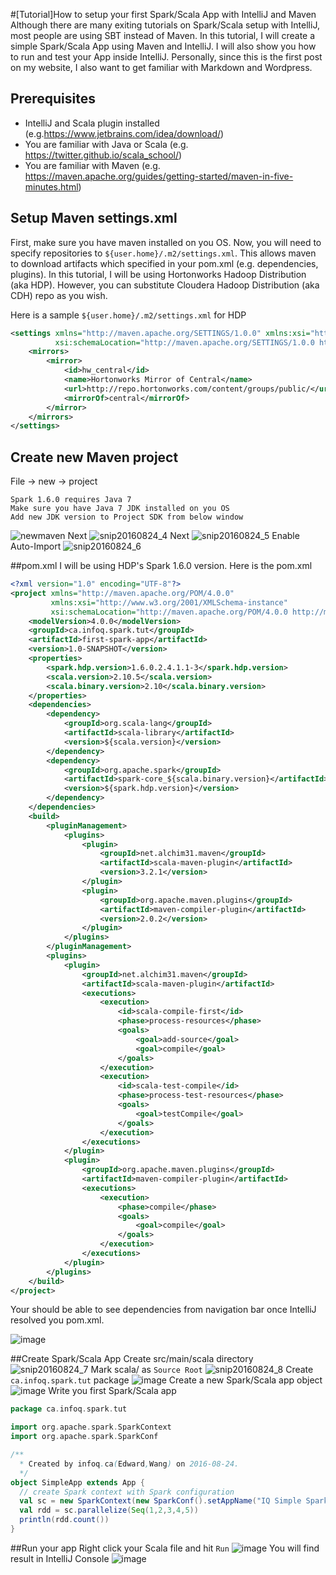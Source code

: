 #[Tutorial]How to setup your first Spark/Scala App with IntelliJ and Maven
Although there are many exiting tutorials on Spark/Scala setup with IntelliJ, most people are using SBT instead of Maven. In this tutorial, I will create a simple Spark/Scala App using Maven and IntelliJ. I will also show you how to run and test your App inside IntelliJ. Personally, since this is the first post on my website, I also want to get familiar with Markdown and Wordpress.

## Prerequisites
* IntelliJ and Scala plugin installed (e.g.<https://www.jetbrains.com/idea/download/>)
* You are familiar with Java or Scala (e.g. <https://twitter.github.io/scala_school/>)
* You are familiar with Maven (e.g. <https://maven.apache.org/guides/getting-started/maven-in-five-minutes.html>)

## Setup Maven settings.xml
First, make sure you have maven installed on you OS. Now, you will need to specify repositories to `${user.home}/.m2/settings.xml`. This allows maven to download artifacts which specified in your pom.xml (e.g. dependencies, plugins). In this tutorial, I will be using Hortonworks Hadoop Distribution (aka HDP). However, you can substitute Cloudera Hadoop Distribution (aka CDH) repo as you wish. 

Here is a sample `${user.home}/.m2/settings.xml` for HDP

~~~xml
<settings xmlns="http://maven.apache.org/SETTINGS/1.0.0" xmlns:xsi="http://www.w3.org/2001/XMLSchema-instance"
          xsi:schemaLocation="http://maven.apache.org/SETTINGS/1.0.0 https://maven.apache.org/xsd/settings-1.0.0.xsd">
    <mirrors>
        <mirror>
            <id>hw_central</id>
            <name>Hortonworks Mirror of Central</name>
            <url>http://repo.hortonworks.com/content/groups/public/</url>
            <mirrorOf>central</mirrorOf>
        </mirror>
    </mirrors>
</settings>
~~~

## Create new Maven project
File -> new -> project  

	Spark 1.6.0 requires Java 7
	Make sure you have Java 7 JDK installed on you OS
	Add new JDK version to Project SDK from below window
![newmaven](https://cloud.githubusercontent.com/assets/5523501/17954024/17a1ff0e-6a46-11e6-91d7-042f05913dea.png)
Next
![snip20160824_4](https://cloud.githubusercontent.com/assets/5523501/17954860/db83559e-6a4b-11e6-8bca-3c5b1b791034.png)
Next
![snip20160824_5](https://cloud.githubusercontent.com/assets/5523501/17954876/ff60544e-6a4b-11e6-9039-b30c5ae70430.png)
Enable Auto-Import
![snip20160824_6](https://cloud.githubusercontent.com/assets/5523501/17955206/6810c742-6a4e-11e6-90ce-7e7729eec256.png)

##pom.xml
I will be using HDP's Spark 1.6.0 version. Here is the pom.xml

```xml
<?xml version="1.0" encoding="UTF-8"?>
<project xmlns="http://maven.apache.org/POM/4.0.0"
         xmlns:xsi="http://www.w3.org/2001/XMLSchema-instance"
         xsi:schemaLocation="http://maven.apache.org/POM/4.0.0 http://maven.apache.org/xsd/maven-4.0.0.xsd">
    <modelVersion>4.0.0</modelVersion>
    <groupId>ca.infoq.spark.tut</groupId>
    <artifactId>first-spark-app</artifactId>
    <version>1.0-SNAPSHOT</version>
    <properties>
        <spark.hdp.version>1.6.0.2.4.1.1-3</spark.hdp.version>
        <scala.version>2.10.5</scala.version>
        <scala.binary.version>2.10</scala.binary.version>
    </properties>
    <dependencies>
        <dependency>
            <groupId>org.scala-lang</groupId>
            <artifactId>scala-library</artifactId>
            <version>${scala.version}</version>
        </dependency>
        <dependency>
            <groupId>org.apache.spark</groupId>
            <artifactId>spark-core_${scala.binary.version}</artifactId>
            <version>${spark.hdp.version}</version>
        </dependency>
    </dependencies>
    <build>
        <pluginManagement>
            <plugins>
                <plugin>
                    <groupId>net.alchim31.maven</groupId>
                    <artifactId>scala-maven-plugin</artifactId>
                    <version>3.2.1</version>
                </plugin>
                <plugin>
                    <groupId>org.apache.maven.plugins</groupId>
                    <artifactId>maven-compiler-plugin</artifactId>
                    <version>2.0.2</version>
                </plugin>
            </plugins>
        </pluginManagement>
        <plugins>
            <plugin>
                <groupId>net.alchim31.maven</groupId>
                <artifactId>scala-maven-plugin</artifactId>
                <executions>
                    <execution>
                        <id>scala-compile-first</id>
                        <phase>process-resources</phase>
                        <goals>
                            <goal>add-source</goal>
                            <goal>compile</goal>
                        </goals>
                    </execution>
                    <execution>
                        <id>scala-test-compile</id>
                        <phase>process-test-resources</phase>
                        <goals>
                            <goal>testCompile</goal>
                        </goals>
                    </execution>
                </executions>
            </plugin>
            <plugin>
                <groupId>org.apache.maven.plugins</groupId>
                <artifactId>maven-compiler-plugin</artifactId>
                <executions>
                    <execution>
                        <phase>compile</phase>
                        <goals>
                            <goal>compile</goal>
                        </goals>
                    </execution>
                </executions>
            </plugin>
        </plugins>
    </build>
</project>
```
Your should be able to see dependencies from navigation bar once IntelliJ resolved you pom.xml.

![image](https://cloud.githubusercontent.com/assets/5523501/17955712/208ee7ec-6a52-11e6-8fd5-1f227a8b6cea.png)

##Create Spark/Scala App
Create src/main/scala directory
![snip20160824_7](https://cloud.githubusercontent.com/assets/5523501/17955533/fc496d54-6a50-11e6-83be-e006887514dd.png)
Mark scala/ as `Source Root`
![snip20160824_8](https://cloud.githubusercontent.com/assets/5523501/17955567/38a5da1c-6a51-11e6-981e-ea3e7758c947.png)
Create `ca.infoq.spark.tut` package
![image](https://cloud.githubusercontent.com/assets/5523501/17955609/7d0f2a64-6a51-11e6-8d26-12b4de6b9849.png)
Create a new Spark/Scala app object
![image](https://cloud.githubusercontent.com/assets/5523501/17955647/b51d67ae-6a51-11e6-9476-4a7ad8fe3629.png)
Write you first Spark/Scala app

```scala
package ca.infoq.spark.tut

import org.apache.spark.SparkContext
import org.apache.spark.SparkConf

/**
  * Created by infoq.ca(Edward,Wang) on 2016-08-24.
  */
object SimpleApp extends App {
  // create Spark context with Spark configuration
  val sc = new SparkContext(new SparkConf().setAppName("IQ Simple Spark App").setMaster("local[*]"))
  val rdd = sc.parallelize(Seq(1,2,3,4,5))
  println(rdd.count())
}
```

##Run your app
Right click your Scala file and hit `Run`
![image](https://cloud.githubusercontent.com/assets/5523501/17955935/cd61abb6-6a53-11e6-82c2-ec68105a563d.png)
You will find result in IntelliJ Console
![image](https://cloud.githubusercontent.com/assets/5523501/17955955/f30b0f9c-6a53-11e6-91bb-ae7ffef43341.png)
